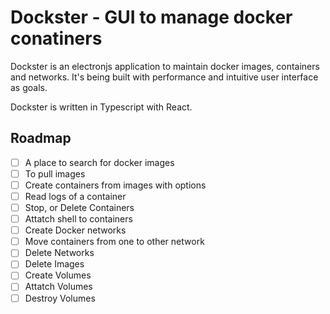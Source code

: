 # Dockster - GUI to manage docker conatiners

Dockster is an electronjs application to maintain docker images, containers and networks.
It's being built with performance and intuitive user interface as goals.

Dockster is written in Typescript with React.

## Roadmap

 - [ ] A place to search for docker images
 - [ ] To pull images
 - [ ] Create containers from images with options
 - [ ] Read logs of a container
 - [ ] Stop, or Delete Containers
 - [ ] Attatch shell to containers
 - [ ] Create Docker networks
 - [ ] Move containers from one to other network
 - [ ] Delete Networks
 - [ ] Delete Images
 - [ ] Create Volumes
 - [ ] Attatch Volumes
 - [ ] Destroy Volumes
